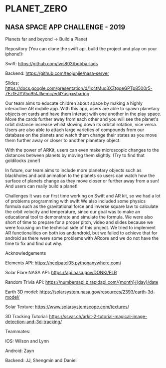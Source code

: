 # PLANET_ZERO

## NASA SPACE APP CHALLENGE - 2019

Planets far and beyond -> Build a Planet

Repository (You can clone the swift api, build the project and play on your iphone!):

Swift: https://github.com/lws803/bobba-lads

Backend: https://github.com/teojunjie/nasa-server

Slides: https://docs.google.com/presentation/d/1x4tMuo3XZtgoeGPTp8500r5-7EzfEJYV5o95tJlkemc/edit?usp=sharing

Our team aims to educate children about space by making a highly interactive AR mobile app. With this app, users are able to spawn planetary objects on cards and have them interact with one another in the play space. Move the cards further away from each other and you will see the planet's orbit distance increase whilst slowing down its orbital rotation, vice versa. Users are also able to attach large varieties of compounds from our database on the planets and watch them change their states as you move them further away or closer to another planetary object.

With the power of ARKit, users can even make microscopic changes to the distances between planets by moving them slightly. (Try to find that goldilocks zone!)

In future, our team aims to include more planetary objects such as blackholes and add animation to the planets so users can watch how the surface of planets change as they move closer or further away from a sun! And users can really build a planet!

Challenges
It was our first time working on Swift and AR kit, so we had a lot of problems programming with swift
We also included some physics formula such as the gravitational force and inverse square law to calculate the orbit velocity and temperature, since our goal was to make an educational tool to demonstrate and simulate the formula. We were also short of time to prepare for a proper pitch, video and slides because we were focusing on the technical side of this project.
We tried to implement AR functionalities on both ios andandroid, but we failed to achieve that for android as there were some problems with ARcore and we do not have the time to fix and find out why.

Acknowledgements

Elements API: https://neelpatel05.pythonanywhere.com/

Solar Flare NASA API: https://api.nasa.gov/DONKI/FLR

Random Trivia API: https://numbersapi.p.rapidapi.com/{month}/{day}/date

Earth 3D model: https://solarsystem.nasa.gov/resources/2393/earth-3d-model/

Solar Texture: https://www.solarsystemscope.com/textures/

3D Tracking Tutorial: https://ssvar.ch/arkit-2-tutorial-magical-image-detection-and-3d-tracking/

Teammates:

IOS: Wilson and Lynn

Android: Zayn

Backend: JJ, Shengmin and Daniel
